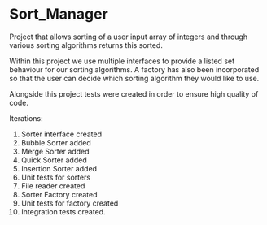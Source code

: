 # Sort_Manager
Project that allows sorting of a user input array of integers and through various sorting algorithms returns this sorted.

Within this project we use multiple interfaces to provide a listed set behaviour for our sorting algorithms. A factory has also been incorporated 
so that the user can decide which sorting algorithm they would like to use. 

Alongside this project tests were created in order to ensure high quality of code. 

Iterations:
1. Sorter interface created
2. Bubble Sorter added
3. Merge Sorter added
4. Quick Sorter added
5. Insertion Sorter added
6. Unit tests for sorters
7. File reader created
8. Sorter Factory created
9. Unit tests for factory created
10. Integration tests created.
